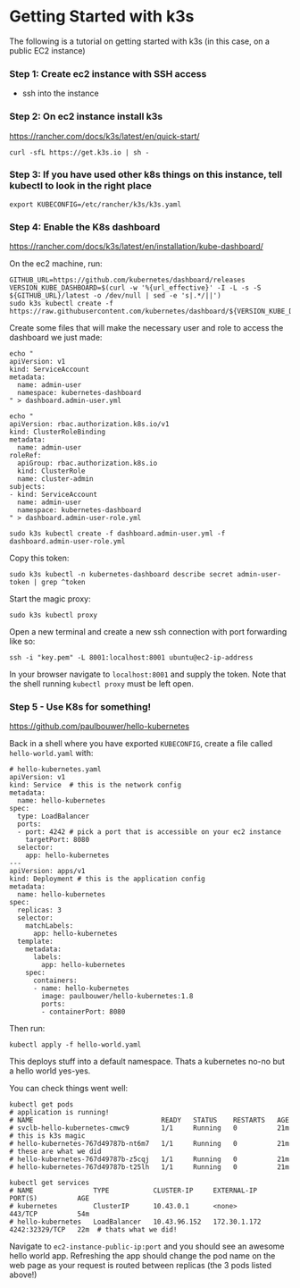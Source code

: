 # Getting Started with k3s

The following is a tutorial on getting started with k3s (in this case, on a public EC2 instance)

### Step 1: Create ec2 instance with SSH access

- ssh into the instance

### Step 2: On ec2 instance install k3s

https://rancher.com/docs/k3s/latest/en/quick-start/

```
curl -sfL https://get.k3s.io | sh -
```

### Step 3: If you have used other k8s things on this instance, tell kubectl to look in the right place

```
export KUBECONFIG=/etc/rancher/k3s/k3s.yaml
```

### Step 4: Enable the K8s dashboard

https://rancher.com/docs/k3s/latest/en/installation/kube-dashboard/

On the ec2 machine, run:

```
GITHUB_URL=https://github.com/kubernetes/dashboard/releases
VERSION_KUBE_DASHBOARD=$(curl -w '%{url_effective}' -I -L -s -S ${GITHUB_URL}/latest -o /dev/null | sed -e 's|.*/||')
sudo k3s kubectl create -f https://raw.githubusercontent.com/kubernetes/dashboard/${VERSION_KUBE_DASHBOARD}/aio/deploy/recommended.yaml
```

Create some files that will make the necessary user and role to access the dashboard we just made:

```
echo "
apiVersion: v1
kind: ServiceAccount
metadata:
  name: admin-user
  namespace: kubernetes-dashboard
" > dashboard.admin-user.yml

echo "
apiVersion: rbac.authorization.k8s.io/v1
kind: ClusterRoleBinding
metadata:
  name: admin-user
roleRef:
  apiGroup: rbac.authorization.k8s.io
  kind: ClusterRole
  name: cluster-admin
subjects:
- kind: ServiceAccount
  name: admin-user
  namespace: kubernetes-dashboard
" > dashboard.admin-user-role.yml

sudo k3s kubectl create -f dashboard.admin-user.yml -f dashboard.admin-user-role.yml
```

Copy this token:

```
sudo k3s kubectl -n kubernetes-dashboard describe secret admin-user-token | grep ^token
```

Start the magic proxy:

```
sudo k3s kubectl proxy
```

Open a new terminal and create a new ssh connection with port forwarding like so:

```
ssh -i "key.pem" -L 8001:localhost:8001 ubuntu@ec2-ip-address 
```

In your browser navigate to `localhost:8001` and supply the token. Note that the shell running `kubectl proxy` must be left open.

### Step 5 - Use K8s for something!

https://github.com/paulbouwer/hello-kubernetes

Back in a shell where you have exported `KUBECONFIG`, create a file called `hello-world.yaml` with:

```
# hello-kubernetes.yaml
apiVersion: v1
kind: Service  # this is the network config
metadata:
  name: hello-kubernetes
spec:
  type: LoadBalancer
  ports:
  - port: 4242 # pick a port that is accessible on your ec2 instance
    targetPort: 8080
  selector:
    app: hello-kubernetes
---
apiVersion: apps/v1
kind: Deployment # this is the application config
metadata:
  name: hello-kubernetes
spec:
  replicas: 3
  selector:
    matchLabels:
      app: hello-kubernetes
  template:
    metadata:
      labels:
        app: hello-kubernetes
    spec:
      containers:
      - name: hello-kubernetes
        image: paulbouwer/hello-kubernetes:1.8
        ports:
        - containerPort: 8080
```

Then run:

```
kubectl apply -f hello-world.yaml
```

This deploys stuff into a default namespace. Thats a kubernetes no-no but a hello world yes-yes.

You can check things went well:

```
kubectl get pods
# application is running!
# NAME                                READY   STATUS    RESTARTS   AGE
# svclb-hello-kubernetes-cmwc9        1/1     Running   0          21m  # this is k3s magic
# hello-kubernetes-767d49787b-nt6m7   1/1     Running   0          21m  # these are what we did
# hello-kubernetes-767d49787b-z5cqj   1/1     Running   0          21m
# hello-kubernetes-767d49787b-t25lh   1/1     Running   0          21m

kubectl get services 
# NAME               TYPE           CLUSTER-IP     EXTERNAL-IP    PORT(S)          AGE
# kubernetes         ClusterIP      10.43.0.1      <none>         443/TCP          54m
# hello-kubernetes   LoadBalancer   10.43.96.152   172.30.1.172   4242:32329/TCP   22m  # thats what we did!
```

Navigate to `ec2-instance-public-ip:port` and you should see an awesome hello world app. Refreshing the app should
change the pod name on the web page as your request is routed between replicas (the 3 pods listed above!) 
